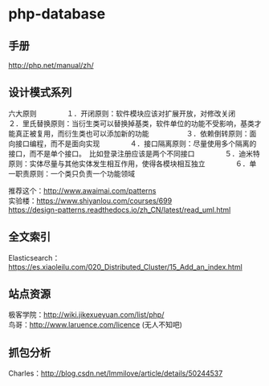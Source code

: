 # php-database


## 手册    
http://php.net/manual/zh/
    

## 设计模式系列    
六大原则　　　　
１．开闭原则：软件模块应该对扩展开放，对修改关闭　　　　
２．里氏替换原则：当衍生类可以替换掉基类，软件单位的功能不受影响，基类才能真正被复用，而衍生类也可以添加新的功能　　　　　
３．依赖倒转原则：面向接口编程，而不是面向实现　　　　
４．接口隔离原则：尽量使用多个隔离的接口，而不是单个接口。　比如登录注册应该是两个不同接口　　　　
５．迪米特原则：实体尽量与其他实体发生相互作用，使得各模块相互独立　　　　
６．单一职责原则：一个类只负责一个功能领域　　　　

推荐这个：http://www.awaimai.com/patterns    
实验楼：https://www.shiyanlou.com/courses/699     
https://design-patterns.readthedocs.io/zh_CN/latest/read_uml.html    


## 全文索引     
Elasticsearch：https://es.xiaoleilu.com/020_Distributed_Cluster/15_Add_an_index.html    

## 站点资源     
极客学院：http://wiki.jikexueyuan.com/list/php/      
鸟哥：http://www.laruence.com/licence (无人不知吧)


## 抓包分析     
Charles：http://blog.csdn.net/lmmilove/article/details/50244537


